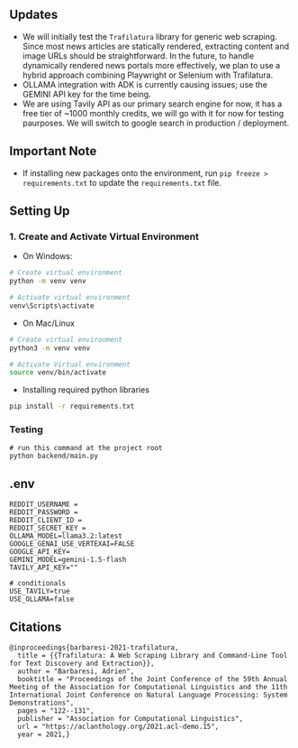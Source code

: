 ## Updates

- We will initially test the `Trafilatura` library for generic web scraping. Since most news articles are statically rendered, extracting content and image URLs should be straightforward. In the future, to handle dynamically rendered news portals more effectively, we plan to use a hybrid approach combining Playwright or Selenium with Trafilatura.
- OLLAMA integration with ADK is currently causing issues; use the GEMINI API key for the time being.
- We are using Tavily API as our primary search engine for now, it has a free tier of ~1000 monthly credits, we will go with it for now for testing paurposes. We will switch to google search in production / deployment.

## Important Note
- If installing new packages onto the environment, run `pip freeze > requirements.txt` to update the `requirements.txt` file.

## Setting Up

### 1. Create and Activate Virtual Environment

- On Windows:

```bash
# Create virtual environment
python -m venv venv

# Activate virtual environment
venv\Scripts\activate
```

- On Mac/Linux

```bash
# Create virtual environment
python3 -m venv venv

# Activate Virtual environment
source venv/bin/activate
```

- Installing required python libraries

```bash
pip install -r requirements.txt
```

### Testing

```
# run this command at the project root
python backend/main.py

```

## .env

```
REDDIT_USERNAME =
REDDIT_PASSWORD =
REDDIT_CLIENT_ID =
REDDIT_SECRET_KEY =
OLLAMA_MODEL=llama3.2:latest
GOOGLE_GENAI_USE_VERTEXAI=FALSE
GOOGLE_API_KEY=
GEMINI_MODEL=gemini-1.5-flash
TAVILY_API_KEY=""

# conditionals
USE_TAVILY=true
USE_OLLAMA=false
```

## Citations

```shell
@inproceedings{barbaresi-2021-trafilatura,
  title = {{Trafilatura: A Web Scraping Library and Command-Line Tool for Text Discovery and Extraction}},
  author = "Barbaresi, Adrien",
  booktitle = "Proceedings of the Joint Conference of the 59th Annual Meeting of the Association for Computational Linguistics and the 11th International Joint Conference on Natural Language Processing: System Demonstrations",
  pages = "122--131",
  publisher = "Association for Computational Linguistics",
  url = "https://aclanthology.org/2021.acl-demo.15",
  year = 2021,}
```
